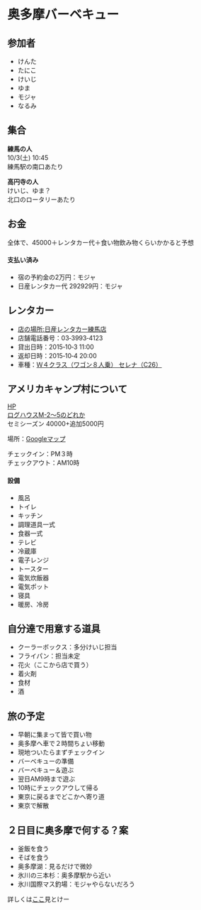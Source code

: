 # 奥多摩バーベキュー

## 参加者
- けんた
- たにこ
- けいじ
- ゆま
- モジャ
- なるみ

## 集合

**練馬の人**  
10/3(土) 10:45  
練馬駅の南口あたり

**高円寺の人**  
けいじ、ゆま？  
北口のロータリーあたり

## お金
全体で、45000＋レンタカー代＋食い物飲み物くらいかかると予想

#### 支払い済み
- 宿の予約金の2万円：モジャ
- 日産レンタカー代 292929円：モジャ

## レンタカー  
- [店の場所:日産レンタカー練馬店](https://goo.gl/maps/5fY5oo9u9kt)
- 店舗電話番号：03‐3993‐4123
- 貸出日時：2015‐10‐3 11:00
- 返却日時：2015‐10‐4 20:00
- 車種：[Ｗ４クラス（ワゴン８人乗） セレナ（C26）](https://cars.travel.rakuten.co.jp/cars/rcf140a.do?jid=26&rcid=14&jcid=521&?TB_iframe=true&height=570&width=800)

## アメリカキャンプ村について
[HP](http://www.xn--ccksg2ovbo0c7dt270e.com/)  
[ログハウスM-2〜5のどれか](http://www.xn--ccksg2ovbo0c7dt270e.com/tomari-M2.html)  
セミシーズン 40000+追加5000円  

場所：[Googleマップ](https://www.google.co.jp/maps/place/%E3%82%A2%E3%83%A1%E3%83%AA%E3%82%AB%E3%82%AD%E3%83%A3%E3%83%B3%E3%83%97%E6%9D%91/@35.8025159,139.1190405,19.25z/data=!4m2!3m1!1s0x0000000000000000:0x56efab2d6ec0c452)

チェックイン：PM３時  
チェックアウト：AM10時

#### 設備
- 風呂
- トイレ
- キッチン
- 調理道具一式
- 食器一式
- テレビ
- 冷蔵庫
- 電子レンジ
- トースター
- 電気炊飯器
- 電気ポット
- 寝具
- 暖房、冷房

## 自分達で用意する道具
- クーラーボックス：多分けいじ担当
- フライパン：担当未定
- 花火（ここから店で買う）
- 着火剤
- 食材
- 酒

## 旅の予定
- 早朝に集まって皆で買い物
- 奥多摩へ車で２時間ちょい移動
- 現地ついたらまずチェックイン
- バーベキューの準備
- バーベキュー＆遊ぶ
- 翌日AM9時まで遊ぶ
- 10時にチェックアウして帰る
- 東京に戻るまでどこかへ寄り道
- 東京で解散

## ２日目に奥多摩で何する？案
- 釜飯を食う
- そばを食う
- 奥多摩湖：見るだけで微妙
- 氷川の三本杉：奥多摩駅から近い
- 氷川国際マス釣場：モジャやらないだろう

詳しくは[ここ](http://find-travel.jp/article/11712)見とけー
